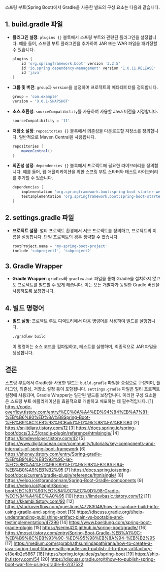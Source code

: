 스프링 부트(Spring Boot)에서 Gradle을 사용한 빌드의 구성 요소는 다음과 같습니다.

## **1. build.gradle 파일**

- **플러그인 설정**: `plugins {}` 블록에서 스프링 부트와 관련된 플러그인을 설정합니다. 예를 들어, 스프링 부트 플러그인을 추가하여 JAR 또는 WAR 파일을 패키징할 수 있습니다.

  ```groovy
  plugins {
      id 'org.springframework.boot' version '3.2.5'
      id 'io.spring.dependency-management' version '1.0.11.RELEASE'
      id 'java'
  }
  ```

- **그룹 및 버전**: `group`과 `version`을 설정하여 프로젝트의 메타데이터를 정의합니다.

  ```groovy
  group = 'com.example'
  version = '0.0.1-SNAPSHOT'
  ```

- **소스 호환성**: `sourceCompatibility`를 사용하여 사용할 Java 버전을 지정합니다.

  ```groovy
  sourceCompatibility = '11'
  ```

- **저장소 설정**: `repositories {}` 블록에서 의존성을 다운로드할 저장소를 정의합니다. 일반적으로 Maven Central을 사용합니다.

  ```groovy
  repositories {
      mavenCentral()
  }
  ```

- **의존성 설정**: `dependencies {}` 블록에서 프로젝트에 필요한 라이브러리를 정의합니다. 예를 들어, 웹 애플리케이션을 위한 스프링 부트 스타터와 테스트 라이브러리를 추가할 수 있습니다.

  ```groovy
  dependencies {
      implementation 'org.springframework.boot:spring-boot-starter-web'
      testImplementation 'org.springframework.boot:spring-boot-starter-test'
  }
  ```

## **2. settings.gradle 파일**

- **프로젝트 설정**: 멀티 프로젝트 환경에서 서브 프로젝트를 정의하고, 프로젝트의 이름을 설정합니다. 단일 프로젝트의 경우 생략할 수 있습니다.

  ```groovy
  rootProject.name = 'my-spring-boot-project'
  include 'subproject1', 'subproject2'
  ```

## **3. Gradle Wrapper**

- **Gradle Wrapper**: `gradlew`와 `gradlew.bat` 파일을 통해 Gradle을 설치하지 않고도 프로젝트를 빌드할 수 있게 해줍니다. 이는 모든 개발자가 동일한 Gradle 버전을 사용하도록 보장합니다.

## **4. 빌드 명령어**

- **빌드 실행**: 프로젝트 루트 디렉토리에서 다음 명령어를 사용하여 빌드를 실행합니다.

  ```bash
  ./gradlew build
  ```

  이 명령어는 소스 코드를 컴파일하고, 테스트를 실행하며, 최종적으로 JAR 파일을 생성합니다.

## **결론**

스프링 부트에서 Gradle을 사용한 빌드는 `build.gradle` 파일을 중심으로 구성되며, 플러그인, 의존성, 저장소 설정 등이 포함됩니다. `settings.gradle` 파일은 멀티 프로젝트 설정에 사용되며, Gradle Wrapper는 일관된 빌드를 보장합니다. 이러한 구성 요소들은 스프링 부트 애플리케이션을 효율적으로 개발하고 배포하는 데 필수적입니다.
[1] https://code-overflow.tistory.com/entry/%EC%8A%A4%ED%94%84%EB%A7%81-%EB%B6%80%ED%8A%B8Spring-Boot-%EB%B9%8C%EB%93%9CBuild%ED%95%98%EA%B8%B0
[2] https://sr-itdiary.tistory.com/12
[3] https://docs.spring.io/spring-boot/docs/3.2.5/gradle-plugin/reference/htmlsingle/
[4] https://kimdeveloper.tistory.com/42
[5] https://www.digitalocean.com/community/tutorials/key-components-and-internals-of-spring-boot-framework
[6] https://shoney.tistory.com/entry/Spring-gradle-%EB%B9%8C%EB%93%9C-jar-%EC%8B%A4%ED%96%89%ED%95%98%EB%8A%94-%EB%B0%A9%EB%B2%95
[7] https://docs.spring.io/spring-boot/docs/current/gradle-plugin/reference/htmlsingle/
[8] https://velog.io/@brandonnam/Spring-Boot-Gradle-components
[9] https://velog.io/@appti/Spring-boot%EC%97%90%EC%84%9C%EC%9D%98-Gradle-%EC%84%A4%EC%A0%95
[10] https://limdevbasic.tistory.com/12
[11] https://kkambi.tistory.com/92
[12] https://stackoverflow.com/questions/47283048/how-to-capture-build-info-using-gradle-and-spring-boot
[13] https://discuss.gradle.org/t/help-understanding-publishing-artifact-plain-vs-bootable-and-testimplementation/47296
[14] https://www.baeldung.com/spring-boot-gradle-plugin
[15] https://jserim420.github.io/spring-boot/gradle/
[16] https://mosei.tistory.com/entry/Spring-Boot-Gradle-%EB%A1%9C-%EB%B9%8C%EB%93%9C-%ED%95%98%EB%8A%94-%EB%B2%95
[17] https://medium.com/@prabhathsumindapathirana/how-to-create-a-java-spring-boot-library-with-gradle-and-publish-it-to-jfrog-artifactory-e13e4b2e5867
[18] https://spring.io/guides/gs/spring-boot
[19] https://ship-jh.tistory.com/54
[20] https://discuss.gradle.org/t/how-to-publish-spring-boot-war-file-using-gradle-6-2/37522
